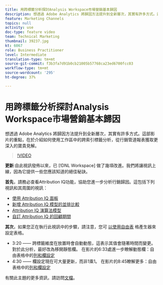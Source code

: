 ```yaml
---
title: 用跨標籤分析探討Analysis Workspace市場營銷基本歸因
description: 想透過 Adobe Analytics 將歸因方法提升到全新層次，其實有許多方式。這部影片的重點，在於介紹如何使用工作區中的跨索引標籤分析，從行銷管道報表獲取更深入的寶貴見解。
feature: Marketing Channels
topics: null
activity: use
doc-type: feature video
team: Technical Marketing
thumbnail: 39237.jpg
kt: 6067
role: Business Practitioner
level: Intermediate
translation-type: tm+mt
source-git-commit: f3b3fa7d91b0cb21005b57768ca23ed6700fcc03
workflow-type: tm+mt
source-wordcount: '295'
ht-degree: 37%

---
```



# 用跨標籤分析探討Analysis Workspace市場營銷基本歸因

想透過 Adobe Analytics 將歸因方法提升到全新層次，其實有許多方式。這部影片的重點，在於介紹如何使用工作區中的跨索引標籤分析，從行銷管道報表獲取更深入的寶貴見解。

>[!VIDEO](https://video.tv.adobe.com/v/39237/?quality=12&learn=on)

**更新**:自此視訊發佈以來，已 [!DNL Workspace] 做了幾項改進。我們將讓視訊上線，因為它提供一些您應該知道的絕佳秘訣。

**首先**，請務必查看Attribution   IQ功能，協助您進一步分析行銷歸因。這包括下列視訊和其周圍的視訊：

* [使用 Attribution IQ 面板](using-the-attribution-iq-panel.md)
* [新增 Attribution IQ 模型的並排比較](adding-side-by-side-comparisons-of-attribution-iq-models.md)
* [Attribution IQ 演算法模型](algorithmic-model-in-attribution-iq.md)
* [自訂 Attribution IQ 的回顧期間](custom-lookback-windows-in-attribution-iq.md)

**其次**，如果您正在執行此視訊中的步驟，請注意，您可 [以使用自由表](../building-freeform-tables/using-the-freeform-table-builder-in-analysis-workspace.md) 格產生器來設定表格。

* 3:20 —— 跨標籤維度在放置時會自動動態，這表示其值會隨著時間而變更。 對於此分析，最好改為移開靜態欄。 在影片的6:33處進一步瞭解動態欄：自由表格中的[列和欄設定](../building-freeform-tables/row-and-column-settings-in-freeform-tables.md)
* 4:30 —— 欄設定現在可大量更新，而非1乘1。 在影片的8:45瞭解更多：自由表格中的[列和欄設定](../building-freeform-tables/row-and-column-settings-in-freeform-tables.md)


有關此主題的更多資訊，請訪問[文檔](https://docs.adobe.com/content/help/zh-Hant/analytics/analyze/analysis-workspace/attribution/models.html)。
